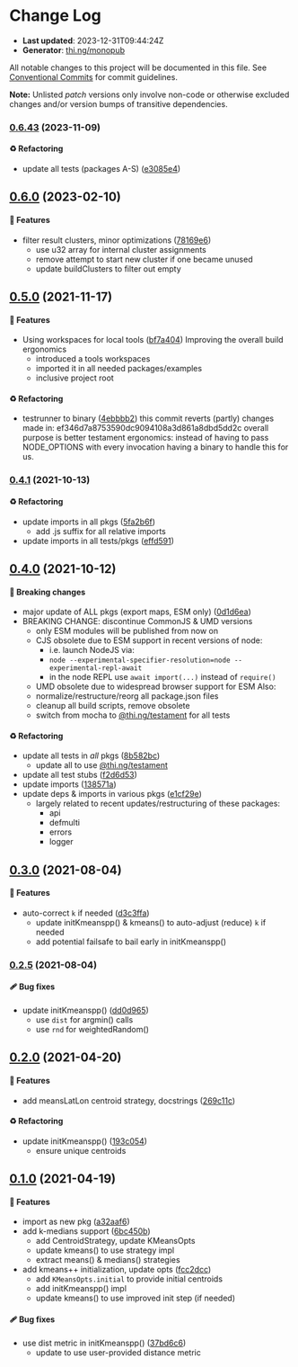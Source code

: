 # Change Log

- **Last updated**: 2023-12-31T09:44:24Z
- **Generator**: [thi.ng/monopub](https://thi.ng/monopub)

All notable changes to this project will be documented in this file.
See [Conventional Commits](https://conventionalcommits.org/) for commit guidelines.

**Note:** Unlisted _patch_ versions only involve non-code or otherwise excluded changes
and/or version bumps of transitive dependencies.

### [0.6.43](https://github.com/thi-ng/umbrella/tree/@thi.ng/k-means@0.6.43) (2023-11-09)

#### ♻️ Refactoring

- update all tests (packages A-S) ([e3085e4](https://github.com/thi-ng/umbrella/commit/e3085e4))

## [0.6.0](https://github.com/thi-ng/umbrella/tree/@thi.ng/k-means@0.6.0) (2023-02-10)

#### 🚀 Features

- filter result clusters, minor optimizations ([78169e6](https://github.com/thi-ng/umbrella/commit/78169e6))
  - use u32 array for internal cluster assignments
  - remove attempt to start new cluster if one became unused
  - update buildClusters to filter out empty

## [0.5.0](https://github.com/thi-ng/umbrella/tree/@thi.ng/k-means@0.5.0) (2021-11-17)

#### 🚀 Features

- Using workspaces for local tools ([bf7a404](https://github.com/thi-ng/umbrella/commit/bf7a404))
  Improving the overall build ergonomics
  - introduced a tools workspaces
  - imported it in all needed packages/examples
  - inclusive project root

#### ♻️ Refactoring

- testrunner to binary ([4ebbbb2](https://github.com/thi-ng/umbrella/commit/4ebbbb2))
  this commit reverts (partly) changes made in:
  ef346d7a8753590dc9094108a3d861a8dbd5dd2c
  overall purpose is better testament ergonomics:
  instead of having to pass NODE_OPTIONS with every invocation
  having a binary to handle this for us.

### [0.4.1](https://github.com/thi-ng/umbrella/tree/@thi.ng/k-means@0.4.1) (2021-10-13)

#### ♻️ Refactoring

- update imports in all pkgs ([5fa2b6f](https://github.com/thi-ng/umbrella/commit/5fa2b6f))
  - add .js suffix for all relative imports
- update imports in all tests/pkgs ([effd591](https://github.com/thi-ng/umbrella/commit/effd591))

## [0.4.0](https://github.com/thi-ng/umbrella/tree/@thi.ng/k-means@0.4.0) (2021-10-12)

#### 🛑 Breaking changes

- major update of ALL pkgs (export maps, ESM only) ([0d1d6ea](https://github.com/thi-ng/umbrella/commit/0d1d6ea))
- BREAKING CHANGE: discontinue CommonJS & UMD versions
  - only ESM modules will be published from now on
  - CJS obsolete due to ESM support in recent versions of node:
    - i.e. launch NodeJS via:
    - `node --experimental-specifier-resolution=node --experimental-repl-await`
    - in the node REPL use `await import(...)` instead of `require()`
  - UMD obsolete due to widespread browser support for ESM
  Also:
  - normalize/restructure/reorg all package.json files
  - cleanup all build scripts, remove obsolete
  - switch from mocha to [@thi.ng/testament](https://github.com/thi-ng/umbrella/tree/main/packages/testament) for all tests

#### ♻️ Refactoring

- update all tests in _all_ pkgs ([8b582bc](https://github.com/thi-ng/umbrella/commit/8b582bc))
  - update all to use [@thi.ng/testament](https://github.com/thi-ng/umbrella/tree/main/packages/testament)
- update all test stubs ([f2d6d53](https://github.com/thi-ng/umbrella/commit/f2d6d53))
- update imports ([138571a](https://github.com/thi-ng/umbrella/commit/138571a))
- update deps & imports in various pkgs ([e1cf29e](https://github.com/thi-ng/umbrella/commit/e1cf29e))
  - largely related to recent updates/restructuring of these packages:
    - api
    - defmulti
    - errors
    - logger

## [0.3.0](https://github.com/thi-ng/umbrella/tree/@thi.ng/k-means@0.3.0) (2021-08-04)

#### 🚀 Features

- auto-correct `k` if needed ([d3c3ffa](https://github.com/thi-ng/umbrella/commit/d3c3ffa))
  - update initKmeanspp() & kmeans() to auto-adjust (reduce) `k` if needed
  - add potential failsafe to bail early in initKmeanspp()

### [0.2.5](https://github.com/thi-ng/umbrella/tree/@thi.ng/k-means@0.2.5) (2021-08-04)

#### 🩹 Bug fixes

- update initKmeanspp() ([dd0d965](https://github.com/thi-ng/umbrella/commit/dd0d965))
  - use `dist` for argmin() calls
  - use `rnd` for weightedRandom()

## [0.2.0](https://github.com/thi-ng/umbrella/tree/@thi.ng/k-means@0.2.0) (2021-04-20)

#### 🚀 Features

- add meansLatLon centroid strategy, docstrings ([269c11c](https://github.com/thi-ng/umbrella/commit/269c11c))

#### ♻️ Refactoring

- update initKmeanspp() ([193c054](https://github.com/thi-ng/umbrella/commit/193c054))
  - ensure unique centroids

## [0.1.0](https://github.com/thi-ng/umbrella/tree/@thi.ng/k-means@0.1.0) (2021-04-19)

#### 🚀 Features

- import as new pkg ([a32aaf6](https://github.com/thi-ng/umbrella/commit/a32aaf6))
- add k-medians support ([6bc450b](https://github.com/thi-ng/umbrella/commit/6bc450b))
  - add CentroidStrategy, update KMeansOpts
  - update kmeans() to use strategy impl
  - extract means() & medians() strategies
- add kmeans++ initialization, update opts ([fcc2dcc](https://github.com/thi-ng/umbrella/commit/fcc2dcc))
  - add `KMeansOpts.initial` to provide initial centroids
  - add initKmeanspp() impl
  - update kmeans() to use improved init step (if needed)

#### 🩹 Bug fixes

- use dist metric in initKmeanspp() ([37bd6c6](https://github.com/thi-ng/umbrella/commit/37bd6c6))
  - update to use user-provided distance metric
